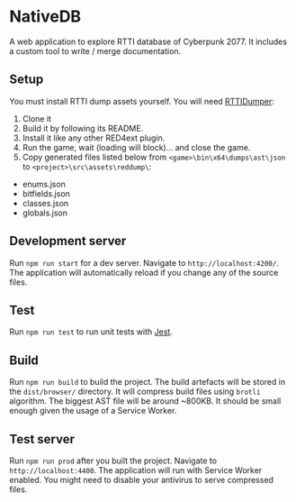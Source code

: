 
# NativeDB

A web application to explore RTTI database of Cyberpunk 2077. It includes a 
custom tool to write / merge documentation.

## Setup

You must install RTTI dump assets yourself. You will need [RTTIDumper]:
1. Clone it
2. Build it by following its README.
3. Install it like any other RED4ext plugin.
4. Run the game, wait (loading will block)... and close the game.
5. Copy generated files listed below from `<game>\bin\x64\dumps\ast\json` 
   to `<project>\src\assets\reddump\`:

- enums.json
- bitfields.json
- classes.json
- globals.json

## Development server

Run `npm run start` for a dev server. Navigate to `http://localhost:4200/`. 
The application will automatically reload if you change any of the source 
files.

## Test
Run `npm run test` to run unit tests with [Jest].

## Build

Run `npm run build` to build the project. The build artefacts will be stored 
in the `dist/browser/` directory. It will compress build files using `brotli` 
algorithm. The biggest AST file will be around ~800KB. It should be small 
enough given the usage of a Service Worker.

## Test server

Run `npm run prod` after you built the project. Navigate to 
`http://localhost:4400`. The application will run with Service Worker enabled. 
You might need to disable your antivirus to serve compressed files.

<!-- Table of links -->
[RTTIDumper]: https://github.com/WopsS/RED4.RTTIDumper
[Jest]: https://jestjs.io/